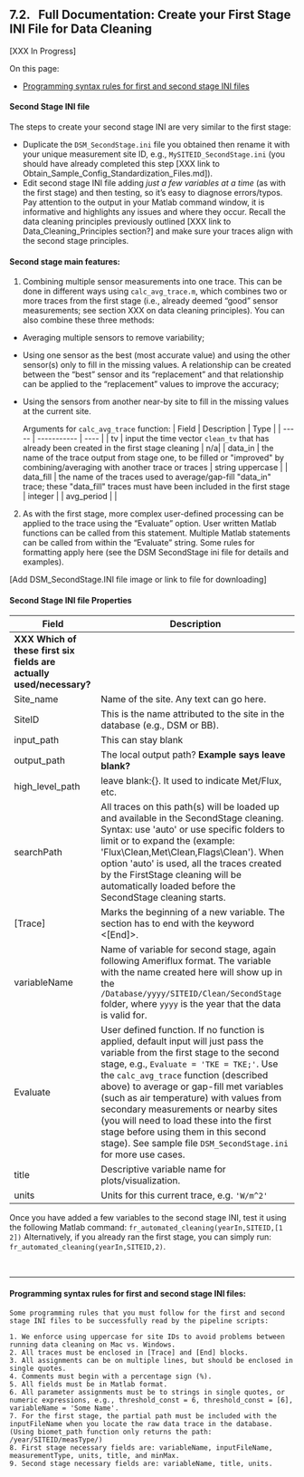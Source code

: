## 7.2. &nbsp; Full Documentation: Create your First Stage INI File for Data Cleaning 

[XXX In Progress]

On this page:

- <a href="#div_id_SyntaxRules">Programming syntax rules for first and second stage INI files</a>


#### Second Stage INI file

The steps to create your second stage INI are very similar to the first stage:
* Duplicate the `DSM_SecondStage.ini` file you obtained then rename it with your unique measurement site ID, e.g., `MySITEID_SecondStage.ini` (you should have already completed this step [XXX link to Obtain_Sample_Config_Standardization_Files.md]).
* Edit second stage INI file adding *just a few variables at a time* (as with the first stage) and then testing, so it’s easy to diagnose errors/typos. Pay attention to the output in your Matlab command window, it is informative and highlights any issues and where they occur. Recall the data cleaning principles previously outlined [XXX link to Data_Cleaning_Principles section?] and make sure your traces align with the second stage principles.

#### Second stage main features:
1. Combining multiple sensor measurements into one trace. This can be done in different ways using `calc_avg_trace.m`, which combines two or more traces from the first stage (i.e., already deemed “good” sensor measurements; see section XXX on data cleaning principles). You can also combine these three methods:
 * Averaging multiple sensors to remove variability;
 * Using one sensor as the best (most accurate value) and using the other sensor(s) only to fill in the missing values. A relationship can be created between the “best” sensor and its “replacement” and that relationship can be applied to the “replacement” values to improve the accuracy;
 * Using the sensors from another near-by site to fill in the missing values at the current site.

    Arguments for `calc_avg_trace` function:
    | Field | Description | Type |
    | ----- | ----------- | ---- |
    | tv | input the time vector `clean_tv` that has already been created in the first stage cleaning | n/a|
    | data_in | the name of the trace output from stage one, to be filled or "improved" by combining/averaging with another trace or traces | string uppercase |
    | data_fill | the name of the traces used to average/gap-fill "data_in" trace; these "data_fill" traces must have been included in the first stage | integer |
    | avg_period | |



2. As with the first stage, more complex user-defined processing can be applied to the trace using the “Evaluate” option. User written Matlab functions can be called from this statement. Multiple Matlab statements can be called from within the “Evaluate” string. Some rules for formatting apply here (see the DSM SecondStage ini file for details and examples).

[Add DSM_SecondStage.INI file image or link to file for downloading]

#### Second Stage INI file Properties

| Field      | Description |
| ----------- | ----------- |
| **XXX Which of these first six fields are actually used/necessary?**
| Site_name   | Name of the site. Any text can go here.        |
| SiteID      | This is the name attributed to the site in the database (e.g., DSM or BB). |
| input_path  | This can stay blank |
| output_path | The local output path?  **Example says leave blank?** |
| high_level_path | leave blank:{}. It used to indicate Met/Flux, etc.|
| searchPath  | All traces on this path(s) will be loaded up and available in the SecondStage cleaning. Syntax: use 'auto' or use specific folders to limit or to expand the (example: 'Flux\Clean,Met\Clean,Flags\Clean'). When option 'auto' is used, all the traces created by the FirstStage cleaning will be automatically loaded before the SecondStage cleaning starts. |
|[Trace] | Marks the beginning of a new variable. The section has to end with the keyword <[End]>.|
| variableName | Name of variable for second stage, again following Ameriflux format. The variable with the name created here will show up in the `/Database/yyyy/SITEID/Clean/SecondStage` folder, where `yyyy` is the year that the data is valid for. |
| Evaluate | User defined function.  If no function is applied, default input will just pass the variable from the first stage to the second stage, e.g.,  `Evaluate = 'TKE = TKE;'`.  Use the `calc_avg_trace` function (described above) to average or gap-fill met variables (such as air temperature) with values from secondary measurements or nearby sites (you will need to load these into the first stage before using them in this second stage). See sample file `DSM_SecondStage.ini` for more use cases.|
| title | Descriptive variable name for plots/visualization. |
| units | Units for this current trace, e.g. `'W/m^2'`|

Once you have added a few variables to the second stage INI, test it using the following Matlab command:
`fr_automated_cleaning(yearIn,SITEID,[1 2])`
Alternatively, if you already ran the first stage, you can simply run:
`fr_automated_cleaning(yearIn,SITEID,2)`.

<br>

<div id="div_id_SyntaxRules">
<hr>

#### Programming syntax rules for first and second stage INI files:

```
Some programming rules that you must follow for the first and second stage INI files to be successfully read by the pipeline scripts:

1. We enforce using uppercase for site IDs to avoid problems between running data cleaning on Mac vs. Windows.
2. All traces must be enclosed in [Trace] and [End] blocks.
3. All assignments can be on multiple lines, but should be enclosed in single quotes.
4. Comments must begin with a percentage sign (%).
5. All fields must be in Matlab format.
6. All parameter assignments must be to strings in single quotes, or numeric expressions, e.g., threshold_const = 6, threshold_const = [6], variableName = 'Some Name'.
7. For the first stage, the partial path must be included with the inputFileName when you locate the raw data trace in the database. (Using biomet_path function only returns the path: /year/SITEID/measType/)
8. First stage necessary fields are: variableName, inputFileName, measurementType, units, title, and minMax.
9. Second stage necessary fields are: variableName, title, units.
```

</div>

